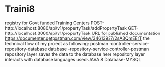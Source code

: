 # Traini8
registry for Govt funded Training Centers
POST-http://localhost:8080/api/v1/propertyTask/addPropertyTask
GET-http://localhost:8080/api/v1/propertyTask
URL for published documentation
https://documenter.getpostman.com/view/34613927/2sA3QmEErT
the technical flow of my project as following:
postman -controller-service-repository-database
database -repository-service-controller-postman
repository layer saves the data to the database
here repository layer interacts with database
languages used-JAVA 8
Database-MYSQL 
